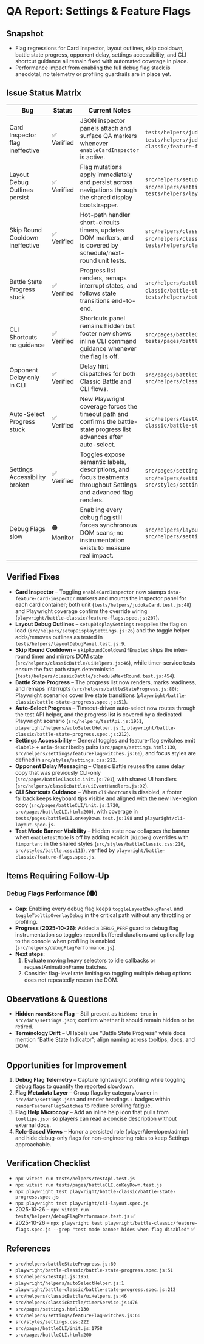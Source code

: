 # QA Report: Settings & Feature Flags

## Snapshot

- Flag regressions for Card Inspector, layout outlines, skip cooldown, battle state progress, opponent delay, settings accessibility, and CLI shortcut guidance all remain fixed with automated coverage in place.
- Performance impact from enabling the full debug flag stack is anecdotal; no telemetry or profiling guardrails are in place yet.

## Issue Status Matrix

| Bug                             | Status      | Current Notes                                                                                                           | Evidence                                                                                                                                                  |
| ------------------------------- | ----------- | ----------------------------------------------------------------------------------------------------------------------- | --------------------------------------------------------------------------------------------------------------------------------------------------------- |
| Card Inspector flag ineffective | ✅ Verified | JSON inspector panels attach and surface QA markers whenever `enableCardInspector` is active.                           | `tests/helpers/judokaCard.test.js:48`, `tests/helpers/judokaCard.test.js:85`, `playwright/battle-classic/feature-flags.spec.js:207`                       |
| Layout Debug Outlines persist   | ✅ Verified | Flag mutations apply immediately and persist across navigations through the shared display bootstrapper.                | `src/helpers/setupDisplaySettings.js:26`, `src/helpers/settingsPage.js:178`, `tests/helpers/layoutDebugPanel.test.js:9`                                   |
| Skip Round Cooldown ineffective | ✅ Verified | Hot-path handler short-circuits timers, updates DOM markers, and is covered by schedule/next-round unit tests.          | `src/helpers/classicBattle/uiHelpers.js:46`, `src/helpers/classicBattle/timerService.js:476`, `tests/helpers/classicBattle/scheduleNextRound.test.js:454` |
| Battle State Progress stuck     | ✅ Verified | Progress list renders, remaps interrupt states, and follows state transitions end-to-end.                               | `src/helpers/battleStateProgress.js:80`, `playwright/battle-classic/battle-state-progress.spec.js:1`, `tests/helpers/battleStateProgress.test.js:26`      |
| CLI Shortcuts no guidance       | ✅ Verified | Shortcuts panel remains hidden but footer now shows inline CLI command guidance whenever the flag is off.               | `src/pages/battleCLI/init.js:1758`, `tests/pages/battleCLI.onKeyDown.test.js:198`                                                                         |
| Opponent Delay only in CLI      | ✅ Verified | Delay hint dispatches for both Classic Battle and CLI flows.                                                            | `src/pages/battleClassic.init.js:701`, `src/helpers/classicBattle/uiEventHandlers.js:92`                                                                  |
| Auto-Select Progress stuck      | ✅ Verified | New Playwright coverage forces the timeout path and confirms the battle-state progress list advances after auto-select. | `src/helpers/testApi.js:1951`, `playwright/battle-classic/battle-state-progress.spec.js:212`                                                              |
| Settings Accessibility broken   | ✅ Verified | Toggles expose semantic labels, descriptions, and focus treatments throughout Settings and advanced flag renders.       | `src/pages/settings.html:130`, `src/helpers/settings/featureFlagSwitches.js:66`, `src/styles/settings.css:222`                                            |
| Debug Flags slow                | 🟠 Monitor  | Enabling every debug flag still forces synchronous DOM scans; no instrumentation exists to measure real impact.         | `src/helpers/layoutDebugPanel.js:1`, `src/helpers/settings/featureFlagSwitches.js:88`                                                                     |

## Verified Fixes

- **Card Inspector** – Toggling `enableCardInspector` now stamps `data-feature-card-inspector` markers and mounts the inspector panel for each card container; both unit (`tests/helpers/judokaCard.test.js:48`) and Playwright coverage confirm the override wiring (`playwright/battle-classic/feature-flags.spec.js:207`).
- **Layout Debug Outlines** – `setupDisplaySettings` reapplies the flag on load (`src/helpers/setupDisplaySettings.js:26`) and the toggle helper adds/removes outlines as tested in `tests/helpers/layoutDebugPanel.test.js:9`.
- **Skip Round Cooldown** – `skipRoundCooldownIfEnabled` skips the inter-round timer and mirrors DOM state (`src/helpers/classicBattle/uiHelpers.js:46`), while timer-service tests ensure the fast path stays deterministic (`tests/helpers/classicBattle/scheduleNextRound.test.js:454`).
- **Battle State Progress** – The progress list now renders, marks readiness, and remaps interrupts (`src/helpers/battleStateProgress.js:80`); Playwright scenarios cover live state transitions (`playwright/battle-classic/battle-state-progress.spec.js:51`).
- **Auto-Select Progress** – Timeout-driven auto-select now routes through the test API helper, and the progress list is covered by a dedicated Playwright scenario (`src/helpers/testApi.js:1951`, `playwright/helpers/autoSelectHelper.js:1`, `playwright/battle-classic/battle-state-progress.spec.js:212`).
- **Settings Accessibility** – General toggles and feature-flag switches emit `<label>` + `aria-describedby` pairs (`src/pages/settings.html:130`, `src/helpers/settings/featureFlagSwitches.js:66`), and focus styles are defined in `src/styles/settings.css:222`.
- **Opponent Delay Messaging** – Classic Battle reuses the same delay copy that was previously CLI-only (`src/pages/battleClassic.init.js:701`), with shared UI handlers (`src/helpers/classicBattle/uiEventHandlers.js:92`).
- **CLI Shortcuts Guidance** – When `cliShortcuts` is disabled, a footer fallback keeps keyboard tips visible and aligned with the new live-region copy (`src/pages/battleCLI/init.js:1720`, `src/pages/battleCLI.html:200`), with coverage in `tests/pages/battleCLI.onKeyDown.test.js:198` and `playwright/cli-layout.spec.js`.
- **Test Mode Banner Visibility** – Hidden state now collapses the banner when `enableTestMode` is off by adding explicit `[hidden]` overrides with `!important` in the shared styles (`src/styles/battleClassic.css:210`, `src/styles/battle.css:113`), verified by `playwright/battle-classic/feature-flags.spec.js`.

## Items Requiring Follow-Up

### Debug Flags Performance (🟠)

- **Gap**: Enabling every debug flag keeps `toggleLayoutDebugPanel` and `toggleTooltipOverlayDebug` in the critical path without any throttling or profiling.
- **Progress (2025-10-26)**: Added a `DEBUG_PERF` guard to debug flag instrumentation so toggles record buffered durations and optionally log to the console when profiling is enabled (`src/helpers/debugFlagPerformance.js`).
- **Next steps**:
  1. Evaluate moving heavy selectors to idle callbacks or requestAnimationFrame batches.
  2. Consider flag-level rate limiting so toggling multiple debug options does not repeatedly rescan the DOM.

## Observations & Questions

- **Hidden `roundStore` Flag** – Still present as `hidden: true` in `src/data/settings.json`; confirm whether it should remain hidden or be retired.
- **Terminology Drift** – UI labels use “Battle State Progress” while docs mention “Battle State Indicator”; align naming across tooltips, docs, and DOM.

## Opportunities for Improvement

1. **Debug Flag Telemetry** – Capture lightweight profiling while toggling debug flags to quantify the reported slowdown.
2. **Flag Metadata Layer** – Group flags by category/owner in `src/data/settings.json` and render headings + badges within `renderFeatureFlagSwitches` to reduce scrolling fatigue.
3. **Flag Help Microcopy** – Add an inline help icon that pulls from `tooltips.json` so players can read a concise description without external docs.
4. **Role-Based Views** – Honor a persisted role (player/developer/admin) and hide debug-only flags for non-engineering roles to keep Settings approachable.

## Verification Checklist

- `npx vitest run tests/helpers/testApi.test.js`
- `npx vitest run tests/pages/battleCLI.onKeyDown.test.js`
- `npx playwright test playwright/battle-classic/battle-state-progress.spec.js`
- `npx playwright test playwright/cli-layout.spec.js`
- 2025-10-26 – `npx vitest run tests/helpers/debugFlagPerformance.test.js` ✅
- 2025-10-26 – `npx playwright test playwright/battle-classic/feature-flags.spec.js --grep "test mode banner hides when flag disabled"` ✅

## References

- `src/helpers/battleStateProgress.js:80`
- `playwright/battle-classic/battle-state-progress.spec.js:51`
- `src/helpers/testApi.js:1951`
- `playwright/helpers/autoSelectHelper.js:1`
- `playwright/battle-classic/battle-state-progress.spec.js:212`
- `src/helpers/classicBattle/uiHelpers.js:46`
- `src/helpers/classicBattle/timerService.js:476`
- `src/pages/settings.html:130`
- `src/helpers/settings/featureFlagSwitches.js:66`
- `src/styles/settings.css:222`
- `src/pages/battleCLI/init.js:1758`
- `src/pages/battleCLI.html:200`
